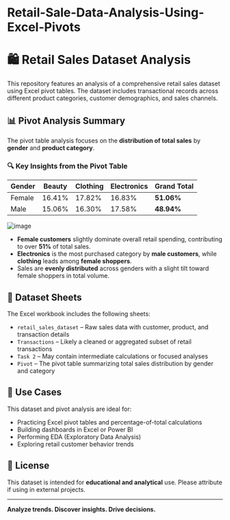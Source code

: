 # Retail-Sale-Data-Analysis-Using-Excel-Pivots
# 🛍️ Retail Sales Dataset Analysis

This repository features an analysis of a comprehensive retail sales dataset using Excel pivot tables. The dataset includes transactional records across different product categories, customer demographics, and sales channels.

## 📊 Pivot Analysis Summary

The pivot table analysis focuses on the **distribution of total sales** by **gender** and **product category**.

### 🔍 Key Insights from the Pivot Table

| Gender | Beauty     | Clothing   | Electronics | Grand Total |
|--------|------------|------------|-------------|--------------|
| Female | 16.41%     | 17.82%     | 16.83%      | **51.06%**   |
| Male   | 15.06%     | 16.30%     | 17.58%      | **48.94%**   |

![image](https://github.com/user-attachments/assets/4b522cea-a6ff-4f8b-b415-3328f8202941)

- **Female customers** slightly dominate overall retail spending, contributing to over **51%** of total sales.
- **Electronics** is the most purchased category by **male customers**, while **clothing** leads among **female shoppers**.
- Sales are **evenly distributed** across genders with a slight tilt toward female shoppers in total volume.

## 🧾 Dataset Sheets

The Excel workbook includes the following sheets:

- `retail_sales_dataset` – Raw sales data with customer, product, and transaction details
- `Transactions` – Likely a cleaned or aggregated subset of retail transactions
- `Task 2` – May contain intermediate calculations or focused analyses
- `Pivot` – The pivot table summarizing total sales distribution by gender and category

## 🧰 Use Cases

This dataset and pivot analysis are ideal for:

- Practicing Excel pivot tables and percentage-of-total calculations
- Building dashboards in Excel or Power BI
- Performing EDA (Exploratory Data Analysis)
- Exploring retail customer behavior trends

## 📄 License

This dataset is intended for **educational and analytical** use. Please attribute if using in external projects.

---

**Analyze trends. Discover insights. Drive decisions.**
